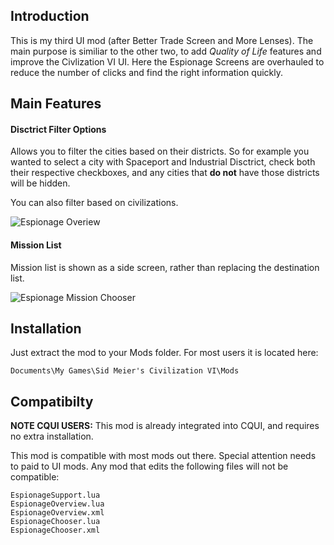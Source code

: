 ## Introduction
This is my third UI mod (after Better Trade Screen and More Lenses). The main purpose is similiar to the other two, to add *Quality of Life* features and improve the Civlization VI UI. Here the Espionage Screens are overhauled to reduce the number of clicks and find the right information quickly.

## Main Features
#### Disctrict Filter Options
Allows you to filter the cities based on their districts. So for example you wanted to select a city with Spaceport and Industrial Disctrict, check both their respective checkboxes, and any cities that **do not** have those districts will be hidden.

You can also filter based on civilizations.

![Espionage Overiew](http://i.imgur.com/pT5asRe.jpg)


#### Mission List
Mission list is shown as a side screen, rather than replacing the destination list.

![Espionage Mission Chooser](http://i.imgur.com/xS4HljS.jpg)

## Installation
Just extract the mod to your Mods folder. For most users it is located here:
```
Documents\My Games\Sid Meier's Civilization VI\Mods
```

## Compatibilty
**NOTE CQUI USERS:** This mod is already integrated into CQUI, and requires no extra installation.

This mod is compatible with most mods out there. Special attention needs to paid to UI mods. Any mod that edits the following files will not be compatible:
```
EspionageSupport.lua
EspionageOverview.lua
EspionageOverview.xml
EspionageChooser.lua
EspionageChooser.xml
```
